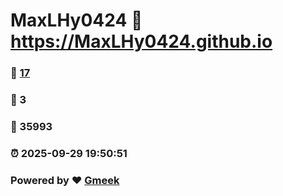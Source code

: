 # MaxLHy0424 :link: https://MaxLHy0424.github.io 
### :page_facing_up: [17](https://MaxLHy0424.github.io/tag.html) 
### :speech_balloon: 3 
### :hibiscus: 35993 
### :alarm_clock: 2025-09-29 19:50:51 
### Powered by :heart: [Gmeek](https://github.com/Meekdai/Gmeek)
